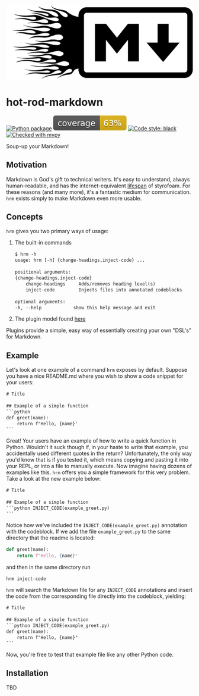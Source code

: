 ![](images/hot-rod-markdown.png)

# hot-rod-markdown
[![Python package](https://github.com/kremrik/hot-rod-markdown/actions/workflows/python-package.yml/badge.svg)](https://github.com/kremrik/hot-rod-markdown/actions/workflows/python-package.yml)
![coverage](images/coverage.svg)
[![Code style: black](https://img.shields.io/badge/code%20style-black-000000.svg)](https://github.com/psf/black)
[![Checked with mypy](http://www.mypy-lang.org/static/mypy_badge.svg)](http://mypy-lang.org/)

Soup-up your Markdown!

## Motivation
Markdown is God's gift to technical writers.
It's easy to understand, always human-readable, and has the internet-equivalent [lifespan](https://brandur.org/fragments/graceful-degradation-time) of styrofoam.
For these reasons (and many more), it's a fantastic medium for communication.
`hrm` exists simply to make Markdown even more usable.

## Concepts
`hrm` gives you two primary ways of usage:
1. The built-in commands
    ```
    $ hrm -h
    usage: hrm [-h] {change-headings,inject-code} ...

    positional arguments:
    {change-headings,inject-code}
        change-headings     Adds/removes heading level(s)
        inject-code         Injects files into annotated codeblocks

    optional arguments:
    -h, --help            show this help message and exit
    ```
1. The plugin model found [here](hrm/plugins/README.md)

Plugins provide a simple, easy way of essentially creating your own "DSL's" for Markdown.

## Example
Let's look at one example of a command `hrm` exposes by default.
Suppose you have a nice README.md where you wish to show a code snippet for your users:

````
# Title

## Example of a simple function
```python
def greet(name):
    return f"Hello, {name}'
```
````

Great!
Your users have an example of how to write a quick function in Python.
Wouldn't it suck though if, in your haste to write that example, you accidentally used different quotes in the return?
Unfortunately, the only way you'd know that is if you tested it, which means copying and pasting it into your REPL, or into a file to manually execute.
Now imagine having dozens of examples like this.
`hrm` offers you a simple framework for this very problem.
Take a look at the new example below:

````
# Title

## Example of a simple function
```python INJECT_CODE(example_greet.py)
```
````

Notice how we've included the `INJECT_CODE(example_greet.py)` annotation with the codeblock.
If we add the file `example_greet.py` to the same directory that the readme is located:
```python
def greet(name):
    return f"Hello, {name}"
```

and then in the same directory run

```
hrm inject-code
```

`hrm` will search the Markdown file for any `INJECT_CODE` annotations and insert the code from the corresponding file directly into the codeblock, yielding:

````
# Title

## Example of a simple function
```python INJECT_CODE(example_greet.py)
def greet(name):
    return f"Hello, {name}"
```
````

Now, you're free to test that example file like any other Python code.


## Installation
TBD
